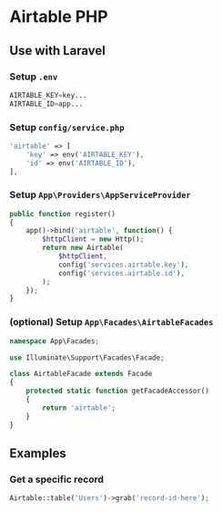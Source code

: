 # Airtable PHP

## Use with Laravel

### Setup `.env`
```python
AIRTABLE_KEY=key...
AIRTABLE_ID=app...
```

### Setup `config/service.php`
```php
'airtable' => [
    'key' => env('AIRTABLE_KEY'),
    'id' => env('AIRTABLE_ID'),
],
```

### Setup `App\Providers\AppServiceProvider`
```php
public function register()
{
    app()->bind('airtable', function() {
        $httpClient = new Http();
        return new Airtable(
            $httpClient,
            config('services.airtable.key'),
            config('services.airtable.id'),
        );
    });
}
```

### (optional) Setup `App\Facades\AirtableFacades`
```php
namespace App\Facades;

use Illuminate\Support\Facades\Facade;

class AirtableFacade extends Facade
{
    protected static function getFacadeAccessor()
    {
        return 'airtable';
    }
}
```

## Examples

### Get a specific record
```php
Airtable::table('Users')->grab('record-id-here');
```
